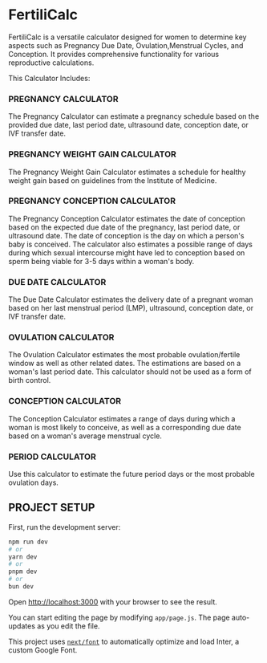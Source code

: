 # FertiliCalc

FertiliCalc is a versatile calculator designed for women to determine key aspects such as Pregnancy Due Date, Ovulation,Menstrual Cycles, and Conception. It provides comprehensive functionality for various reproductive calculations.

This Calculator Includes: 

### PREGNANCY CALCULATOR

The Pregnancy Calculator can estimate a pregnancy schedule based on the provided due date, last period date, ultrasound date, conception date, or IVF transfer date.

### PREGNANCY WEIGHT GAIN CALCULATOR

The Pregnancy Weight Gain Calculator estimates a schedule for healthy weight gain based on guidelines from the Institute of Medicine.

### PREGNANCY CONCEPTION CALCULATOR

The Pregnancy Conception Calculator estimates the date of conception based on the expected due date of the pregnancy, last period date, or ultrasound date. The date of conception is the day on which a person's baby is conceived. The calculator also estimates a possible range of days during which sexual intercourse might have led to conception based on sperm being viable for 3-5 days within a woman's body.

### DUE DATE CALCULATOR

The Due Date Calculator estimates the delivery date of a pregnant woman based on her last menstrual period (LMP), ultrasound, conception date, or IVF transfer date.

### OVULATION CALCULATOR

The Ovulation Calculator estimates the most probable ovulation/fertile window as well as other related dates. The estimations are based on a woman's last period date. This calculator should not be used as a form of birth control.

### CONCEPTION CALCULATOR

The Conception Calculator estimates a range of days during which a woman is most likely to conceive, as well as a corresponding due date based on a woman's average menstrual cycle.

### PERIOD CALCULATOR

Use this calculator to estimate the future period days or the most probable ovulation days.


## PROJECT SETUP

First, run the development server:

```bash
npm run dev
# or
yarn dev
# or
pnpm dev
# or
bun dev
```

Open [http://localhost:3000](http://localhost:3000) with your browser to see the result.

You can start editing the page by modifying `app/page.js`. The page auto-updates as you edit the file.

This project uses [`next/font`](https://nextjs.org/docs/basic-features/font-optimization) to automatically optimize and load Inter, a custom Google Font.
